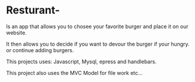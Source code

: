 # Resturant-


Is an app that allows you to chosee your favorite burger and place it on our website.

It then allows you to decide if you want to devour the burger if your hungry. or continue adding burgers.


This projects uses: Javascript, Mysql, epress and handlebars.

This project also uses the MVC Model for file work etc...